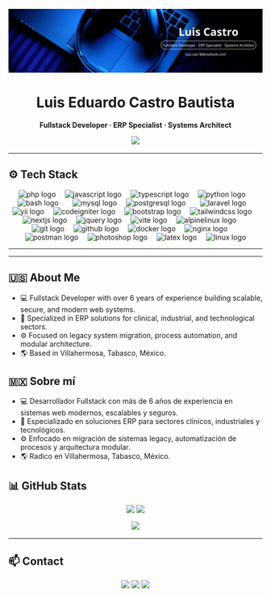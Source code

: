 <p align="center">
  <img src="https://raw.githubusercontent.com/LuisCas18/LuisCas18/main/banner_profile.png" alt="Luis Eduardo Castro Bautista" />
</p>

<h1 align="center">Luis Eduardo Castro Bautista</h1>
<p align="center"><strong>Fullstack Developer · ERP Specialist · Systems Architect</strong></p>

<p align="center">
<a href="https://portfolio-cv-profesional-luiscas18.vercel.app/" target="_blank">
  <img src="https://img.shields.io/badge/%20Ver-Portafolio-22c55e?style=for-the-badge&logo=vercel&logoColor=white" />
</a>
</p>

---
## ⚙️ Tech Stack

<div align="center">
  <!-- Programming Languages -->
  <img src="https://skillicons.dev/icons?i=php" height="40" alt="php logo" />
  <img width="10" />
  <img src="https://skillicons.dev/icons?i=js" height="40" alt="javascript logo" />
  <img width="10" />
  <img src="https://skillicons.dev/icons?i=ts" height="40" alt="typescript logo" />
  <img width="10" />
  <img src="https://skillicons.dev/icons?i=py" height="40" alt="python logo" />
  <img width="10" />
  <img src="https://skillicons.dev/icons?i=bash" height="40" alt="bash logo" />

  <!-- Databases -->
  <img width="20" />
  <img src="https://skillicons.dev/icons?i=mysql" height="40" alt="mysql logo" />
  <img width="10" />
  <img src="https://skillicons.dev/icons?i=postgres" height="40" alt="postgresql logo" />

  <!-- Frameworks & Libraries -->
  <img width="20" />
  <img src="https://skillicons.dev/icons?i=laravel" height="40" alt="laravel logo" />
  <img width="10" />
  <img src="https://cdn.jsdelivr.net/gh/devicons/devicon/icons/yii/yii-original.svg" height="40" alt="yii logo"  />
  <img width="10" />
  <img src="https://cdn.simpleicons.org/codeigniter/EF4223" height="40" alt="codeigniter logo"  />
  <img width="10" />
  <img src="https://skillicons.dev/icons?i=bootstrap" height="40" alt="bootstrap logo" />
  <img width="10" />
  <img src="https://skillicons.dev/icons?i=tailwind" height="40" alt="tailwindcss logo" />
  <img width="10" />
  <img src="https://skillicons.dev/icons?i=nextjs" height="40" alt="nextjs logo" />
  <img width="10" />
  <img src="https://skillicons.dev/icons?i=jquery" height="40" alt="jquery logo" />
  <img width="10" />
  <img src="https://skillicons.dev/icons?i=vite" height="40" alt="vite logo" />
  <img width="10" />
  <img src="https://skillicons.dev/icons?i=alpinejs" height="40" alt="alpinelinux logo"  />


  <!-- Tools & DevOps -->
  <img width="20" />
  <img src="https://skillicons.dev/icons?i=git" height="40" alt="git logo" />
  <img width="10" />
  <img src="https://skillicons.dev/icons?i=github" height="40" alt="github logo" />
  <img width="10" />
  <img src="https://skillicons.dev/icons?i=docker" height="40" alt="docker logo" />
  <img width="10" />
  <img src="https://skillicons.dev/icons?i=nginx" height="40" alt="nginx logo" />

  <!-- Other Tools -->
  <img width="20" />
  <img src="https://skillicons.dev/icons?i=postman" height="40" alt="postman logo" />
  <img width="10" />
  <img src="https://skillicons.dev/icons?i=ps" height="40" alt="photoshop logo" />
  <img width="10" />
  <img src="https://skillicons.dev/icons?i=latex" height="40" alt="latex logo" />
  <img width="10" />
  <img src="https://skillicons.dev/icons?i=linux" height="40" alt="linux logo" />
</div>

---
---

## 🇺🇸 About Me

- 💻 Fullstack Developer with over 6 years of experience building scalable, secure, and modern web systems.
- 🏥 Specialized in ERP solutions for clinical, industrial, and technological sectors.
- ⚙️ Focused on legacy system migration, process automation, and modular architecture.
- 🌎 Based in Villahermosa, Tabasco, México.

## 🇲🇽 Sobre mí

- 💻 Desarrollador Fullstack con más de 6 años de experiencia en sistemas web modernos, escalables y seguros.
- 🏥 Especializado en soluciones ERP para sectores clínicos, industriales y tecnológicos.
- ⚙️ Enfocado en migración de sistemas legacy, automatización de procesos y arquitectura modular.
- 🌎 Radico en Villahermosa, Tabasco, México.

## 📊 GitHub Stats

<p align="center">
  <img src="https://github-readme-stats.vercel.app/api?username=LuisCas18&show_icons=true&theme=tokyonight" />
  <img src="https://github-readme-streak-stats.herokuapp.com/?user=LuisCas18&theme=tokyonight" />
</p>

<p align="center">
  <img src="https://github-readme-stats.vercel.app/api/top-langs/?username=LuisCas18&layout=compact&theme=tokyonight" />
</p>

---

## 📫 Contact

<p align="center">
  <a href="mailto:luis.cas18@outlook.com"><img src="https://img.shields.io/badge/Email-red?style=for-the-badge&logo=gmail&logoColor=white" /></a>
  <a href="https://www.linkedin.com/in/luis-eduardo-castro-bautista-7b49b0211/"><img src="https://img.shields.io/badge/LinkedIn-blue?style=for-the-badge&logo=linkedin" /></a>
  <a href="https://github.com/LuisCas18"><img src="https://img.shields.io/badge/GitHub-181717?style=for-the-badge&logo=github&logoColor=white" /></a>
</p>
